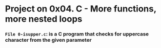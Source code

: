 # Project on 0x04. C - More functions, more nested loops

### `File 0-isupper.c`: is a C program that checks for uppercase character from the given parameter
